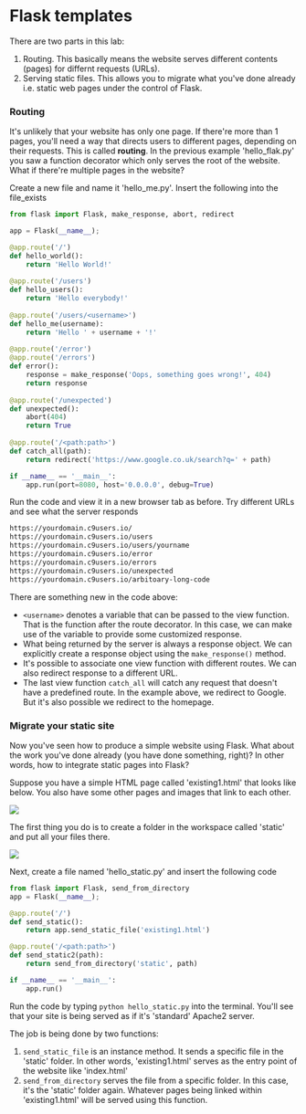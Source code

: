 # Flask templates

There are two parts in this lab:

1. Routing. This basically means the website serves different contents (pages) for differnt requests (URLs).
2. Serving static files. This allows you to migrate what you've done already i.e. static web pages under the control of Flask.

### Routing

It's unlikely that your website has only one page. If there're more than 1 pages, you'll need a way that directs users to different pages, depending on their requests. This is called **routing**. In the previous example 'hello_flak.py' you saw a function decorator which only serves the root of the website. What if there're multiple pages in the website?

Create a new file and name it 'hello_me.py'. Insert the following into the file_exists

```python
from flask import Flask, make_response, abort, redirect

app = Flask(__name__);

@app.route('/')
def hello_world():
    return 'Hello World!'
    
@app.route('/users')
def hello_users():
    return 'Hello everybody!'
    
@app.route('/users/<username>')
def hello_me(username):
    return 'Hello ' + username + '!'
    
@app.route('/error')
@app.route('/errors')
def error():
    response = make_response('Oops, something goes wrong!', 404)
    return response
    
@app.route('/unexpected')
def unexpected():
    abort(404)
    return True
    
@app.route('/<path:path>')
def catch_all(path):
    return redirect('https://www.google.co.uk/search?q=' + path)

if __name__ == '__main__':
    app.run(port=8080, host='0.0.0.0', debug=True)
```

Run the code and view it in a new browser tab as before. Try different URLs and see what the server responds

```bash
https://yourdomain.c9users.io/
https://yourdomain.c9users.io/users
https://yourdomain.c9users.io/users/yourname
https://yourdomain.c9users.io/error
https://yourdomain.c9users.io/errors
https://yourdomain.c9users.io/unexpected
https://yourdomain.c9users.io/arbitoary-long-code
```

There are something new in the code above:

* `<username>` denotes a variable that can be passed to the view function. That is the function after the route decorator. In this case, we can make use of the variable to provide some customized response.
* What being returned by the server is always a response object. We can explicitly create a response object using the `make_response()` method.
* It's possible to associate one view function with different routes. We can also redirect response to a different URL.
* The last view function `catch_all` will catch any request that doesn't have a predefined route. In the example above, we redirect to Google. But it's also possible we redirect to the homepage.

### Migrate your static site

Now you've seen how to produce a simple website using Flask. What about the work you've done already (you have done something, right)? In other words, how to integrate static pages into Flask?

Suppose you have a simple HTML page called 'existing1.html' that looks like below. You also have some other pages and images that link to each other.

![](.md_images/sun.png) 

The first thing you do is to create a folder in the workspace called 'static' and put all your files there.

![](.md_images/static.png)

Next, create a file named 'hello_static.py' and insert the following code

```python
from flask import Flask, send_from_directory
app = Flask(__name__);

@app.route('/')
def send_static():
    return app.send_static_file('existing1.html')

@app.route('/<path:path>')
def send_static2(path):
    return send_from_directory('static', path)

if __name__ == '__main__':
    app.run()
```

Run the code by typing `python hello_static.py` into the terminal. You'll see that your site is being served as if it's 'standard' Apache2 server.

The job is being done by two functions:

1. `send_static_file` is an instance method. It sends a specific file in the 'static' folder. In other words, 'existing1.html' serves as the entry point of the website like 'index.html'
2. `send_from_directory` serves the file from a specific folder. In this case, it's the 'static' folder again. Whatever pages being linked within 'existing1.html' will be served using this function.


